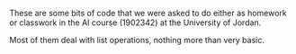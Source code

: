 These are some bits of code that we were asked to do either as homework or classwork in the AI course (1902342) at the University of Jordan.

Most of them deal with list operations, nothing more than very basic.
